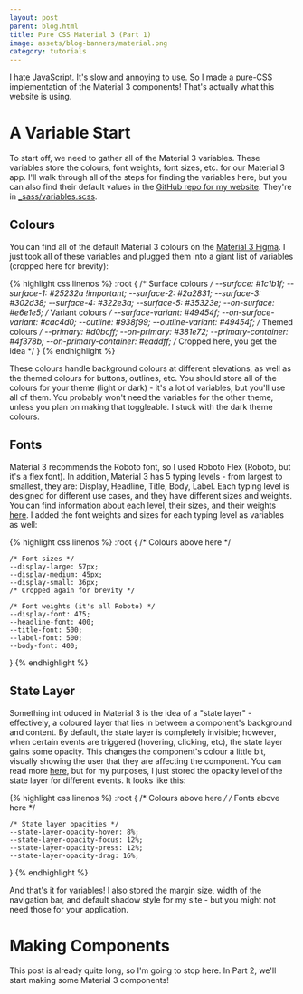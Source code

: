 ```yaml
---
layout: post
parent: blog.html
title: Pure CSS Material 3 (Part 1)
image: assets/blog-banners/material.png
category: tutorials
---
```


<!--desc.start-->
I hate JavaScript. It's slow and annoying to use. So I made a pure-CSS implementation of the Material 3 components! That's actually what this website is using.
<!--desc.end-->

# A Variable Start
To start off, we need to gather all of the Material 3 variables. These variables store the colours, font weights, font sizes, etc. for our Material 3 app. I'll walk through all of the steps for finding the variables here, but you can also find their default values in the [GitHub repo for my website](https://github.com/Bright-Shard/bright-shard.github.io). They're in [_sass/variables.scss](https://github.com/Bright-Shard/bright-shard.github.io/blob/main/_sass/variables.scss).

## Colours
You can find all of the default Material 3 colours on the [Material 3 Figma](https://www.figma.com/community/file/1035203688168086460). I just took all of these variables and plugged them into a giant list of variables (cropped here for brevity):

{% highlight css linenos %}
:root {
    /* Surface colours */
    --surface: #1c1b1f;
    --surface-1: #25232a !important;
    --surface-2: #2a2831;
    --surface-3: #302d38;
    --surface-4: #322e3a;
    --surface-5: #35323e;
    --on-surface: #e6e1e5;
    /* Variant colours */
    --surface-variant: #49454f;
    --on-surface-variant: #cac4d0;
    --outline: #938f99;
    --outline-variant: #49454f;
    /* Themed colours */
    --primary: #d0bcff;
    --on-primary: #381e72;
    --primary-container: #4f378b;
    --on-primary-container: #eaddff;
    /* Cropped here, you get the idea */
}
{% endhighlight %}

These colours handle background colours at different elevations, as well as the themed colours for buttons, outlines, etc. You should store all of the colours for your theme (light or dark) - it's a lot of variables, but you'll use all of them. You probably won't need the variables for the other theme, unless you plan on making that toggleable. I stuck with the dark theme colours.

## Fonts
Material 3 recommends the Roboto font, so I used Roboto Flex (Roboto, but it's a flex font). In addition, Material 3 has 5 typing levels - from largest to smallest, they are: Display, Headline, Title, Body, Label. Each typing level is designed for different use cases, and they have different sizes and weights. You can find information about each level, their sizes, and their weights [here](https://m3.material.io/styles/typography/type-scale-tokens). I added the font weights and sizes for each typing level as variables as well:

{% highlight css linenos %}
:root {
    /* Colours above here */

    /* Font sizes */
    --display-large: 57px;
    --display-medium: 45px;
    --display-small: 36px;
    /* Cropped again for brevity */

    /* Font weights (it's all Roboto) */
    --display-font: 475;
    --headline-font: 400;
    --title-font: 500;
    --label-font: 500;
    --body-font: 400;
}
{% endhighlight %}

## State Layer
Something introduced in Material 3 is the idea of a "state layer" - effectively, a coloured layer that lies in between a component's background and content. By default, the state layer is completely invisible; however, when certain events are triggered (hovering, clicking, etc), the state layer gains some opacity. This changes the component's colour a little bit, visually showing the user that they are affecting the component. You can read more [here](https://m3.material.io/foundations/interaction-states), but for my purposes, I just stored the opacity level of the state layer for different events. It looks like this:

{% highlight css linenos %}
:root {
    /* Colours above here */
    /* Fonts above here */

    /* State layer opacities */
    --state-layer-opacity-hover: 8%;
    --state-layer-opacity-focus: 12%;
    --state-layer-opacity-press: 12%;
    --state-layer-opacity-drag: 16%;
}
{% endhighlight %}

And that's it for variables! I also stored the margin size, width of the navigation bar, and default shadow style for my site - but you might not need those for your application.



# Making Components
This post is already quite long, so I'm going to stop here. In Part 2, we'll start making some Material 3 components!
